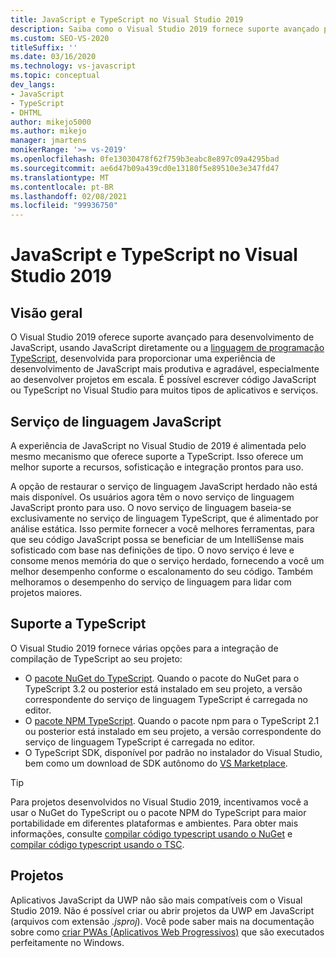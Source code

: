```yaml
---
title: JavaScript e TypeScript no Visual Studio 2019
description: Saiba como o Visual Studio 2019 fornece suporte avançado para o desenvolvimento de JavaScript, usando JavaScript diretamente e também usando a linguagem de programação TypeScript.
ms.custom: SEO-VS-2020
titleSuffix: ''
ms.date: 03/16/2020
ms.technology: vs-javascript
ms.topic: conceptual
dev_langs:
- JavaScript
- TypeScript
- DHTML
author: mikejo5000
ms.author: mikejo
manager: jmartens
monikerRange: '>= vs-2019'
ms.openlocfilehash: 0fe13030478f62f759b3eabc8e897c09a4295bad
ms.sourcegitcommit: ae6d47b09a439cd0e13180f5e89510e3e347fd47
ms.translationtype: MT
ms.contentlocale: pt-BR
ms.lasthandoff: 02/08/2021
ms.locfileid: "99936750"
---
```

# <a name="javascript-and-typescript-in-visual-studio-2019"></a>JavaScript e TypeScript no Visual Studio 2019

## <a name="overview"></a>Visão geral

O Visual Studio 2019 oferece suporte avançado para desenvolvimento de JavaScript, usando JavaScript diretamente ou a [linguagem de programação TypeScript](http://www.typescriptlang.org/), desenvolvida para proporcionar uma experiência de desenvolvimento de JavaScript mais produtiva e agradável, especialmente ao desenvolver projetos em escala. É possível escrever código JavaScript ou TypeScript no Visual Studio para muitos tipos de aplicativos e serviços.

## <a name="javascript-language-service"></a>Serviço de linguagem JavaScript

A experiência de JavaScript no Visual Studio de 2019 é alimentada pelo mesmo mecanismo que oferece suporte a TypeScript. Isso oferece um melhor suporte a recursos, sofisticação e integração prontos para uso.

A opção de restaurar o serviço de linguagem JavaScript herdado não está mais disponível. Os usuários agora têm o novo serviço de linguagem JavaScript pronto para uso. O novo serviço de linguagem baseia-se exclusivamente no serviço de linguagem TypeScript, que é alimentado por análise estática. Isso permite fornecer a você melhores ferramentas, para que seu código JavaScript possa se beneficiar de um IntelliSense mais sofisticado com base nas definições de tipo. O novo serviço é leve e consome menos memória do que o serviço herdado, fornecendo a você um melhor desempenho conforme o escalonamento do seu código. Também melhoramos o desempenho do serviço de linguagem para lidar com projetos maiores.

## <a name="typescript-support"></a>Suporte a TypeScript

O Visual Studio 2019 fornece várias opções para a integração de compilação de TypeScript ao seu projeto:

* O [pacote NuGet do TypeScript](https://www.nuget.org/packages/Microsoft.TypeScript.MSBuild). Quando o pacote do NuGet para o TypeScript 3.2 ou posterior está instalado em seu projeto, a versão correspondente do serviço de linguagem TypeScript é carregada no editor.
* O [pacote NPM TypeScript](https://www.npmjs.com/package/typescript). Quando o pacote npm para o TypeScript 2.1 ou posterior está instalado em seu projeto, a versão correspondente do serviço de linguagem TypeScript é carregada no editor.
* O TypeScript SDK, disponível por padrão no instalador do Visual Studio, bem como um download de SDK autônomo do [VS Marketplace](https://marketplace.visualstudio.com/items?itemName=TypeScriptTeam.typescript-395).

> [!TIP]
> Para projetos desenvolvidos no Visual Studio 2019, incentivamos você a usar o NuGet do TypeScript ou o pacote NPM do TypeScript para maior portabilidade em diferentes plataformas e ambientes. Para obter mais informações, consulte [compilar código typescript usando o NuGet](../javascript/compile-typescript-code-nuget.md) e [compilar código typescript usando o TSC](../javascript/compile-typescript-code-npm.md).

## <a name="projects"></a>Projetos

Aplicativos JavaScript da UWP não são mais compatíveis com o Visual Studio 2019. Não é possível criar ou abrir projetos da UWP em JavaScript (arquivos com extensão *.jsproj*). Você pode saber mais na documentação sobre como [criar PWAs (Aplicativos Web Progressivos)](/microsoft-edge/progressive-web-apps/get-started) que são executados perfeitamente no Windows.
